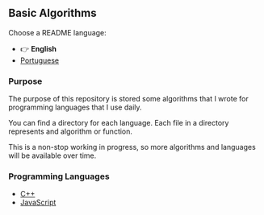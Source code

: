 ## Basic Algorithms

Choose a README language:
- 👉 **English**
- [Portuguese](https://github.com/InfiniteMarcus/Basic-Algorithms/blob/main/README_pt-br.md)

### Purpose

The purpose of this repository is stored some algorithms that I wrote for programming languages that I use daily.

You can find a directory for each language. Each file in a directory represents and algorithm or function.

This is a non-stop working in progress, so more algorithms and languages will be available over time.

### Programming Languages

- [C++]()
- [JavaScript](https://github.com/InfiniteMarcus/Basic-Algorithms/tree/main/javascript)